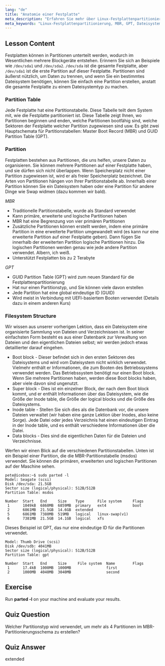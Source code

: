 ```yaml
---
lang: "de"
title: "Anatomie einer Festplatte"
meta_description: "Erfahren Sie mehr über Linux-Festplattenpartitionierung, MBR vs. GPT und Dateisystemstruktur. Verstehen Sie Partitionen, Tabellen und wie Daten organisiert werden. Beginnen Sie mit diesem Leitfaden für Anfänger!"
meta_keywords: "Linux-Festplattenpartitionierung, MBR, GPT, Dateisystemstruktur, Linux-Partitionen, Anfänger, Tutorial, Leitfaden"
---
```


## Lesson Content

Festplatten können in Partitionen unterteilt werden, wodurch im Wesentlichen mehrere Blockgeräte entstehen. Erinnern Sie sich an Beispiele wie `/dev/sda1` und `/dev/sda2`. `/dev/sda` ist die gesamte Festplatte, aber `/dev/sda1` ist die erste Partition auf dieser Festplatte. Partitionen sind äußerst nützlich, um Daten zu trennen, und wenn Sie ein bestimmtes Dateisystem benötigen, können Sie einfach eine Partition erstellen, anstatt die gesamte Festplatte zu einem Dateisystemtyp zu machen.

### Partition Table

Jede Festplatte hat eine Partitionstabelle. Diese Tabelle teilt dem System mit, wie die Festplatte partitioniert ist. Diese Tabelle zeigt Ihnen, wo Partitionen beginnen und enden, welche Partitionen bootfähig sind, welche Sektoren der Festplatte welcher Partition zugewiesen sind usw. Es gibt zwei Hauptschemata für Partitionstabellen: Master Boot Record (MBR) und GUID Partition Table (GPT).

### Partition

Festplatten bestehen aus Partitionen, die uns helfen, unsere Daten zu organisieren. Sie können mehrere Partitionen auf einer Festplatte haben, und sie dürfen sich nicht überlappen. Wenn Speicherplatz nicht einer Partition zugewiesen ist, wird er als freier Speicherplatz bezeichnet. Die Arten von Partitionen hängen von Ihrer Partitionstabelle ab. Innerhalb einer Partition können Sie ein Dateisystem haben oder eine Partition für andere Dinge wie Swap widmen (dazu kommen wir bald).

_MBR_

- Traditionelle Partitionstabelle, wurde als Standard verwendet
- Kann primäre, erweiterte und logische Partitionen haben
- MBR hat eine Begrenzung von vier primären Partitionen
- Zusätzliche Partitionen können erstellt werden, indem eine primäre Partition in eine erweiterte Partition umgewandelt wird (es kann nur eine erweiterte Partition auf einer Festplatte geben). Dann fügen Sie innerhalb der erweiterten Partition logische Partitionen hinzu. Die logischen Partitionen werden genau wie jede andere Partition verwendet. Albern, ich weiß.
- Unterstützt Festplatten bis zu 2 Terabyte

_GPT_

- GUID Partition Table (GPT) wird zum neuen Standard für die Festplattenpartitionierung
- Hat nur einen Partitionstyp, und Sie können viele davon erstellen
- Jede Partition hat eine global eindeutige ID (GUID)
- Wird meist in Verbindung mit UEFI-basiertem Booten verwendet (Details dazu in einem anderen Kurs)

### Filesystem Structure

Wir wissen aus unserer vorherigen Lektion, dass ein Dateisystem eine organisierte Sammlung von Dateien und Verzeichnissen ist. In seiner einfachsten Form besteht es aus einer Datenbank zur Verwaltung von Dateien und den eigentlichen Dateien selbst; wir werden jedoch etwas detaillierter darauf eingehen.

- Boot block - Dieser befindet sich in den ersten Sektoren des Dateisystems und wird vom Dateisystem nicht wirklich verwendet. Vielmehr enthält er Informationen, die zum Booten des Betriebssystems verwendet werden. Das Betriebssystem benötigt nur einen Boot block. Wenn Sie mehrere Partitionen haben, werden diese Boot blocks haben, aber viele davon sind ungenutzt.
- Super block - Dies ist ein einzelner Block, der nach dem Boot block kommt, und er enthält Informationen über das Dateisystem, wie die Größe der Inode table, die Größe der logical blocks und die Größe des Dateisystems.
- Inode table - Stellen Sie sich dies als die Datenbank vor, die unsere Dateien verwaltet (wir haben eine ganze Lektion über Inodes, also keine Sorge). Jede Datei oder jedes Verzeichnis hat einen eindeutigen Eintrag in der Inode table, und es enthält verschiedene Informationen über die Datei.
- Data blocks - Dies sind die eigentlichen Daten für die Dateien und Verzeichnisse.

Werfen wir einen Blick auf die verschiedenen Partitionstabellen. Unten ist ein Beispiel einer Partition, die die MBR-Partitionstabelle (msdos) verwendet. Sie können die primären, erweiterten und logischen Partitionen auf der Maschine sehen.

```plaintext
pete@icebox:~$ sudo parted -l
Model: Seagate (scsi)
Disk /dev/sda: 21.5GB
Sector size (logical/physical): 512B/512B
Partition Table: msdos

Number  Start   End     Size    Type      File system     Flags
 1      1049kB  6860MB  6859MB  primary   ext4            boot
 2      6861MB  21.5GB  14.6GB  extended
 5      6861MB  7380MB  519MB   logical   linux-swap(v1)
 6      7381MB  21.5GB  14.1GB  logical   xfs
```

Dieses Beispiel ist GPT, das nur eine eindeutige ID für die Partitionen verwendet.

```plaintext
Model: Thumb Drive (scsi)
Disk /dev/sdb: 4041MB
Sector size (logical/physical): 512B/512B
Partition Table: gpt

Number  Start   End     Size     File system  Name        Flags
 1      17.4kB  1000MB  1000MB                first
 2      1000MB  4040MB  3040MB                second
```

## Exercise

Run **parted -l** on your machine and evaluate your results.

## Quiz Question

Welcher Partitionstyp wird verwendet, um mehr als 4 Partitionen im MBR-Partitionierungsschema zu erstellen?

## Quiz Answer

extended
